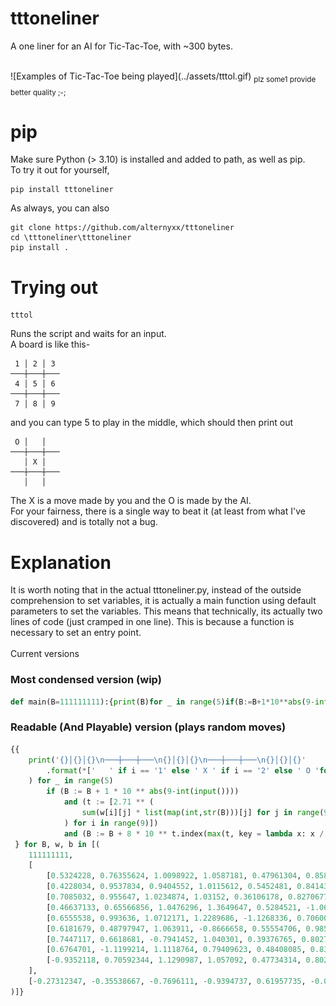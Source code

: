 # tttoneliner
A one liner for an AI for Tic-Tac-Toe, with ~300 bytes.  
<!--All the spaces for newlines are intended-->
<!--The actual version isnt updated despite all this yap soz :P-->
<br>    
![Examples of Tic-Tac-Toe being played](../assets/tttol.gif)  
<sub>plz some1 provide better quality ;-;</sub>

# pip
Make sure Python (> 3.10) is installed and added to path, as well as pip.  
To try it out for yourself,
```
pip install tttoneliner
```

As always, you can also
```
git clone https://github.com/alternyxx/tttoneliner
cd \tttoneliner\tttoneliner
pip install .
```

# Trying out
```
tttol
```
Runs the script and waits for an input.  
A board is like this-
```  
 1 │ 2 │ 3 
───┼───┼───  
 4 │ 5 │ 6 
───┼───┼───  
 7 │ 8 │ 9 
```
and you can type 5 to play in the middle, which should then
print out
```
 O │   │   
───┼───┼───
   │ X │
───┼───┼───
   │   │
```
The X is a move made by you and the O is made by the AI.  
For your fairness, there is a single way to beat it (at 
least from what I've discovered) and is totally not a bug.

# Explanation
It is worth noting that in the actual tttoneliner.py, instead of the outside comprehension to set variables, 
it is actually a main function using default parameters to set the variables. This means that technically, its 
actually two lines of code (just cramped in one line). This is because a function is necessary to set an entry 
point.  
<br>
Current versions
### Most condensed version (wip)
```python
def main(B=111111111):{print(B)for _ in range(5)if(B:=B+1*10**abs(9-int(input())))and(B:=B+2*10**boards[B])}
```

### Readable (And Playable) version (plays random moves)
```python
{{
    print('{}│{}│{}\n───┼───┼───\n{}│{}│{}\n───┼───┼───\n{}│{}│{}'
        .format(*['   ' if i == '1' else ' X ' if i == '2' else ' O 'for i in str(B)])
    ) for _ in range(5)
        if (B := B + 1 * 10 ** abs(9-int(input())))
            and (t := [2.71 ** (
                sum(w[i][j] * list(map(int,str(B)))[j] for j in range(9)) + b[i]
            ) for i in range(9)])
            and (B := B + 8 * 10 ** t.index(max(t, key = lambda x: x / sum(t))))
 } for B, w, b in [(
    111111111,
    [
        [0.5324228, 0.76355624, 1.0098922, 1.0587181, 0.47961304, 0.8581823, 0.045538172, 1.0410924, -1.579585],
        [0.4228034, 0.9537834, 0.9404552, 1.0115612, 0.5452481, 0.8414384, 0.0972775, -1.0017858, 0.40512067],
        [0.7085032, 0.955647, 1.0234874, 1.03152, 0.36106178, 0.82706773, -1.0083874, 0.76845086, 0.19899876],
        [0.46637133, 0.65566856, 1.0476296, 1.3649647, 0.5284521, -1.0649983, 0.18261205, 0.78231066, 0.3543514],
        [0.6555538, 0.993636, 1.0712171, 1.2289686, -1.1268336, 0.7060021, 0.121178925, 0.5562301, 0.011001009],
        [0.6181679, 0.48797947, 1.063911, -0.8666658, 0.55554706, 0.98548925, 0.23587868, 0.90056294, 0.30139807],
        [0.7447117, 0.6618681, -0.7941452, 1.040301, 0.39376765, 0.8027111, 0.14813231, 0.800058, 0.38237593],
        [0.6764701, -1.1199214, 1.1118764, 0.79409623, 0.48408085, 0.83786356, 0.18026906, 1.0840094, 0.28564036],
        [-0.9352118, 0.70592344, 1.1290987, 1.057092, 0.47734314, 0.8022352, 0.11734288, 0.7755984, 0.34827393],
    ],
    [-0.27312347, -0.35538667, -0.7696111, -0.9394737, 0.61957735, -0.09319963, 0.28401002, 0.48452064, 0.626548],
)]}
```
